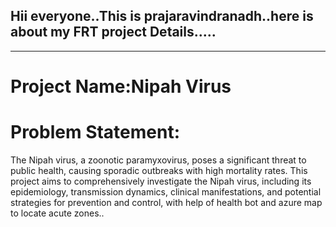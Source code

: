 ## Hii everyone..This is prajaravindranadh..here is about my FRT project Details.....
------------------------------------------------------------------------------------------------------------------------------------------------------------------------
# Project Name:Nipah Virus

# Problem Statement: 
The Nipah virus, a zoonotic paramyxovirus, poses a significant threat to public health, causing sporadic outbreaks with high mortality rates. This project aims to comprehensively investigate the Nipah virus, including its epidemiology, transmission dynamics, clinical manifestations, and potential strategies for prevention and control, with help of health bot and azure map to locate acute zones..

